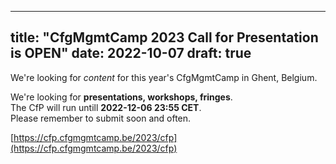  ---
title: "CfgMgmtCamp 2023 Call for Presentation is OPEN"
date: 2022-10-07
draft: true
---

We're looking for _content_ for this year's CfgMgmtCamp in Ghent, Belgium.

We're looking for __presentations, workshops, fringes__.  
The CfP will run untill __2022-12-06 23:55 CET__.  
Please remember to submit soon and often.  

[https://cfp.cfgmgmtcamp.be/2023/cfp](https://cfp.cfgmgmtcamp.be/2023/cfp)

